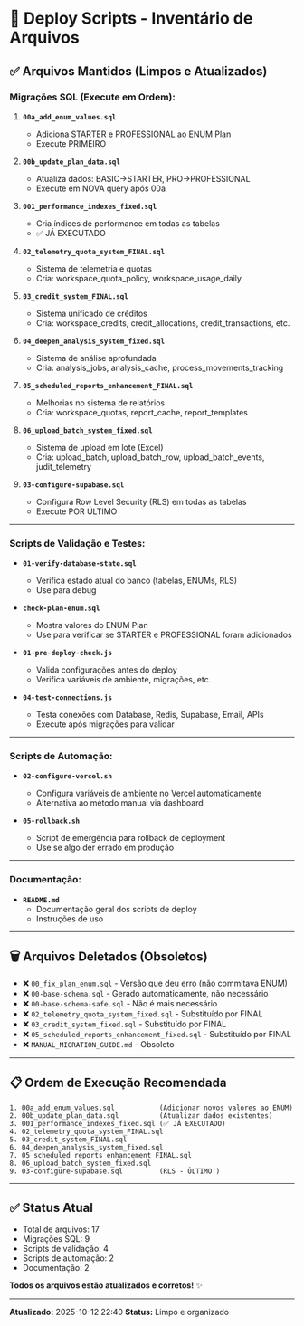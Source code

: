 # 📁 Deploy Scripts - Inventário de Arquivos

## ✅ Arquivos Mantidos (Limpos e Atualizados)

### **Migrações SQL (Execute em Ordem):**

1. **`00a_add_enum_values.sql`**
   - Adiciona STARTER e PROFESSIONAL ao ENUM Plan
   - Execute PRIMEIRO

2. **`00b_update_plan_data.sql`**
   - Atualiza dados: BASIC→STARTER, PRO→PROFESSIONAL
   - Execute em NOVA query após 00a

3. **`001_performance_indexes_fixed.sql`**
   - Cria índices de performance em todas as tabelas
   - ✅ JÁ EXECUTADO

4. **`02_telemetry_quota_system_FINAL.sql`**
   - Sistema de telemetria e quotas
   - Cria: workspace_quota_policy, workspace_usage_daily

5. **`03_credit_system_FINAL.sql`**
   - Sistema unificado de créditos
   - Cria: workspace_credits, credit_allocations, credit_transactions, etc.

6. **`04_deepen_analysis_system_fixed.sql`**
   - Sistema de análise aprofundada
   - Cria: analysis_jobs, analysis_cache, process_movements_tracking

7. **`05_scheduled_reports_enhancement_FINAL.sql`**
   - Melhorias no sistema de relatórios
   - Cria: workspace_quotas, report_cache, report_templates

8. **`06_upload_batch_system_fixed.sql`**
   - Sistema de upload em lote (Excel)
   - Cria: upload_batch, upload_batch_row, upload_batch_events, judit_telemetry

9. **`03-configure-supabase.sql`**
   - Configura Row Level Security (RLS) em todas as tabelas
   - Execute POR ÚLTIMO

---

### **Scripts de Validação e Testes:**

- **`01-verify-database-state.sql`**
  - Verifica estado atual do banco (tabelas, ENUMs, RLS)
  - Use para debug

- **`check-plan-enum.sql`**
  - Mostra valores do ENUM Plan
  - Use para verificar se STARTER e PROFESSIONAL foram adicionados

- **`01-pre-deploy-check.js`**
  - Valida configurações antes do deploy
  - Verifica variáveis de ambiente, migrações, etc.

- **`04-test-connections.js`**
  - Testa conexões com Database, Redis, Supabase, Email, APIs
  - Execute após migrações para validar

---

### **Scripts de Automação:**

- **`02-configure-vercel.sh`**
  - Configura variáveis de ambiente no Vercel automaticamente
  - Alternativa ao método manual via dashboard

- **`05-rollback.sh`**
  - Script de emergência para rollback de deployment
  - Use se algo der errado em produção

---

### **Documentação:**

- **`README.md`**
  - Documentação geral dos scripts de deploy
  - Instruções de uso

---

## 🗑️ Arquivos Deletados (Obsoletos)

- ❌ `00_fix_plan_enum.sql` - Versão que deu erro (não commitava ENUM)
- ❌ `00-base-schema.sql` - Gerado automaticamente, não necessário
- ❌ `00-base-schema-safe.sql` - Não é mais necessário
- ❌ `02_telemetry_quota_system_fixed.sql` - Substituído por FINAL
- ❌ `03_credit_system_fixed.sql` - Substituído por FINAL
- ❌ `05_scheduled_reports_enhancement_fixed.sql` - Substituído por FINAL
- ❌ `MANUAL_MIGRATION_GUIDE.md` - Obsoleto

---

## 📋 Ordem de Execução Recomendada

```
1. 00a_add_enum_values.sql           (Adicionar novos valores ao ENUM)
2. 00b_update_plan_data.sql          (Atualizar dados existentes)
3. 001_performance_indexes_fixed.sql (✅ JÁ EXECUTADO)
4. 02_telemetry_quota_system_FINAL.sql
5. 03_credit_system_FINAL.sql
6. 04_deepen_analysis_system_fixed.sql
7. 05_scheduled_reports_enhancement_FINAL.sql
8. 06_upload_batch_system_fixed.sql
9. 03-configure-supabase.sql         (RLS - ÚLTIMO!)
```

---

## ✅ Status Atual

- Total de arquivos: 17
- Migrações SQL: 9
- Scripts de validação: 4
- Scripts de automação: 2
- Documentação: 2

**Todos os arquivos estão atualizados e corretos!** ✨

---

**Atualizado:** 2025-10-12 22:40
**Status:** Limpo e organizado
